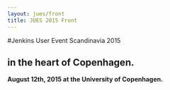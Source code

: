 ```yaml
---
layout: jues/front
title: JUES 2015 Front
---
```

#Jenkins User Event Scandinavia 2015

## in the heart of Copenhagen.

__August 12th, 2015 at the University of Copenhagen.__
